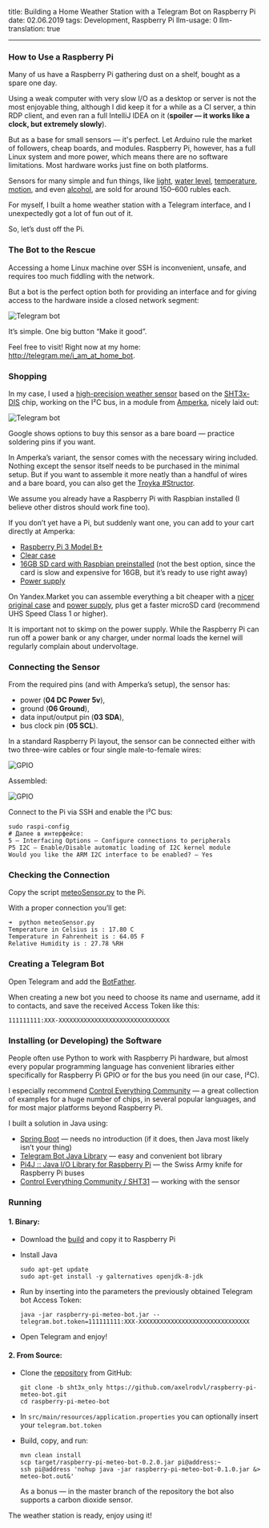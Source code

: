 title: Building a Home Weather Station with a Telegram Bot on Raspberry Pi
date: 02.06.2019
tags: Development, Raspberry Pi
llm-usage: 0
llm-translation: true

---

### How to Use a Raspberry Pi

Many of us have a Raspberry Pi gathering dust on a shelf, bought as a spare one day.

Using a weak computer with very slow I/O as a desktop or server is not the most enjoyable thing, although I did keep it for a while as a CI server, a thin RDP client, and even ran a full IntelliJ IDEA on it (**spoiler — it works like a clock, but extremely slowly**).

But as a base for small sensors — it's perfect. Let Arduino rule the market of followers, cheap boards, and modules. Raspberry Pi, however, has a full Linux system and more power, which means there are no software limitations. Most hardware works just fine on both platforms.

Sensors for many simple and fun things, like [light](http://amperka.ru/product/troyka-light-sensor), [water level](http://amperka.ru/product/water-level-sensor-straight), [temperature](http://amperka.ru/product/troyka-temperature-sensor), [motion](http://amperka.ru/product/zelo-motion-sensor), and even [alcohol](http://amperka.ru/product/troyka-mq3-gas-sensor), are sold for around 150–600 rubles each.

For myself, I built a home weather station with a Telegram interface, and I unexpectedly got a lot of fun out of it.

So, let’s dust off the Pi.

### The Bot to the Rescue
Accessing a home Linux machine over SSH is inconvenient, unsafe, and requires too much fiddling with the network.

But a bot is the perfect option both for providing an interface and for giving access to the hardware inside a closed network segment:

![Telegram bot](raspberry-pi-meteo/i-am-at-home-bot.png)

It’s simple. One big button “Make it good”.

Feel free to visit! Right now at my home: http://telegram.me/i_am_at_home_bot.

### Shopping
In my case, I used a [high-precision weather sensor](http://amperka.ru/product/troyka-meteo-sensor?utm_source=man&utm_campaign=troyka-meteo-sensor) based on the [SHT3x-DIS](https://www.sensirion.com/en/environmental-sensors/humidity-sensors/digital-humidity-sensors-for-various-applications) chip, working on the I²C bus, in a module from [Amperka](http://amperka.ru), nicely laid out:

![Telegram bot](raspberry-pi-meteo/amperka-meteo-sensor.jpg)

Google shows options to buy this sensor as a bare board — practice soldering pins if you want.

In Amperka’s variant, the sensor comes with the necessary wiring included. Nothing except the sensor itself needs to be purchased in the minimal setup. But if you want to assemble it more neatly than a handful of wires and a bare board, you can also get the [Troyka #Structor](http://amperka.ru/product/structor-troyka).

We assume you already have a Raspberry Pi with Raspbian installed (I believe other distros should work fine too). 

If you don’t yet have a Pi, but suddenly want one, you can add to your cart directly at Amperka:

- [Raspberry Pi 3 Model B+](http://amperka.ru/product/raspberry-pi-3-model-b-plus)
- [Clear case](http://amperka.ru/product/rpi-case-clear)
- [16GB SD card with Raspbian preinstalled](http://amperka.ru/product/raspbian-micro-sd-card) (not the best option, since the card is slow and expensive for 16GB, but it’s ready to use right away)
- [Power supply](http://amperka.ru/product/usb-power-plug-3a)

On Yandex.Market you can assemble everything a bit cheaper with a [nicer original case](https://www.raspberrypi.org/products/raspberry-pi-3-case) and [power supply](https://www.raspberrypi.org/products/raspberry-pi-universal-power-supply), plus get a faster microSD card (recommend UHS Speed Class 1 or higher).

It is important not to skimp on the power supply. While the Raspberry Pi can run off a power bank or any charger, under normal loads the kernel will regularly complain about undervoltage.

### Connecting the Sensor
From the required pins (and with Amperka’s setup), the sensor has:

- power (**04 DC Power 5v**),
- ground (**06 Ground**),
- data input/output pin (**03 SDA**),
- bus clock pin (**05 SCL**). 

In a standard Raspberry Pi layout, the sensor can be connected either with two three-wire cables or four single male-to-female wires:

![GPIO](raspberry-pi-meteo/pi3gpio-meteo.png)

Assembled:

![GPIO](raspberry-pi-meteo/rpi-meteo.jpg)

Connect to the Pi via SSH and enable the I²C bus:
```
sudo raspi-config
# Далее в интерфейсе:
5 — Interfacing Options — Configure connections to peripherals
P5 I2C — Enable/Disable automatic loading of I2C kernel module 
Would you like the ARM I2C interface to be enabled? — Yes
```

### Checking the Connection
Copy the script [meteoSensor.py](https://gist.github.com/axelrodvl/d1ce721c2851c8aaa413f337bff418f5) to the Pi.

With a proper connection you’ll get:
```
➜  python meteoSensor.py 
Temperature in Celsius is : 17.80 C
Temperature in Fahrenheit is : 64.05 F
Relative Humidity is : 27.78 %RH
```


### Creating a Telegram Bot
Open Telegram and add the [BotFather](https://core.telegram.org/bots#3-how-do-i-create-a-bot).

When creating a new bot you need to choose its name and username, add it to contacts, and save the received Access Token like this:
```
111111111:XXX-XXXXXXXXXXXXXXXXXXXXXXXXXXXXXXX
```


### Installing (or Developing) the Software
People often use Python to work with Raspberry Pi hardware, but almost every popular programming language has convenient libraries either specifically for Raspberry Pi GPIO or for the bus you need (in our case, I²C).

I especially recommend [Control Everything Community](https://github.com/ControlEverythingCommunity) — a great collection of examples for a huge number of chips, in several popular languages, and for most major platforms beyond Raspberry Pi. 

I built a solution in Java using:

- [Spring Boot](https://spring.io/projects/spring-boot) — needs no introduction (if it does, then Java most likely isn’t your thing)
- [Telegram Bot Java Library](https://github.com/rubenlagus/TelegramBots) — easy and convenient bot library
- [Pi4J :: Java I/O Library for Raspberry Pi](https://github.com/Pi4J/pi4j) — the Swiss Army knife for Raspberry Pi buses
- [Control Everything Community / SHT31](https://github.com/ControlEverythingCommunity/SHT31/blob/master/Java/SHT31.java) — working with the sensor

### Running

#### 1. Binary:
- Download the [build](article/raspberry-pi-meteo/raspberry-pi-meteo-bot.jar) and copy it to Raspberry Pi
- Install Java

	```
	sudo apt-get update
	sudo apt-get install -y galternatives openjdk-8-jdk
	```
- Run by inserting into the parameters the previously obtained Telegram bot Access Token:

	```
	java -jar raspberry-pi-meteo-bot.jar --telegram.bot.token=111111111:XXX-XXXXXXXXXXXXXXXXXXXXXXXXXXXXXXX
	```
- Open Telegram and enjoy!

#### 2. From Source:
- Clone the [repository](https://github.com/axelrodvl/raspberry-pi-meteo-bot.git) from GitHub:
	
	```
	git clone -b sht3x_only https://github.com/axelrodvl/raspberry-pi-meteo-bot.git
	cd raspberry-pi-meteo-bot
	```
- In `src/main/resources/application.properties` you can optionally insert your `telegram.bot.token`
- Build, copy, and run:

	```
	mvn clean install
	scp target/raspberry-pi-meteo-bot-0.2.0.jar pi@address:~
	ssh pi@address 'nohup java -jar raspberry-pi-meteo-bot-0.1.0.jar &> meteo-bot.out&'
	```

	As a bonus — in the master branch of the repository the bot also supports a carbon dioxide sensor. 

The weather station is ready, enjoy using it!
